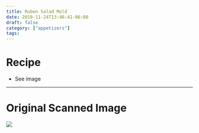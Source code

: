 ```yaml
---
title: Ruben Salad Mold
date: 2018-11-24T13:46:41-06:00
draft: false
category: ["appetizers"]
tags:
---
```


# Recipe

- See image

-----

# Original Scanned Image

![](/img/appetizers/ruben-salad-mold.png)